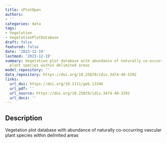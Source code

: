 ```yaml
---
title: sPlotOpen
authors:
- ''
categories: data
tags:
- Vegetation
- VegetationPlotDatabase
draft: false
featured: false
date: '2023-12-19'
lastmod: '2023-12-19'
summary: Vegetation plot database with abundance of naturally co-occurring vascular
  plant species within delimited areas
model_repository: ''
data_repository: https://doi.org/10.25829/idiv.3474-40-3292
links:
  url_doi: https://doi.org/10.1111/geb.13346
  url_pdf: ''
  url_source: https://doi.org/10.25829/idiv.3474-40-3292
  url_docs: ''
---
```


## Description

Vegetation plot database with abundance of naturally co-occurring vascular plant species within delimited areas

